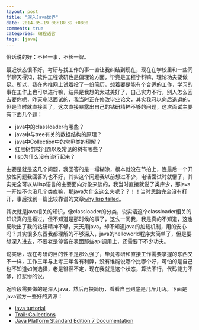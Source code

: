 ```yaml
---
layout: post
title: "深入Java世界"
date: 2014-05-19 08:18:39 +0800
comments: true
categories: 编程语言
tags: [java]
---
```


俗话说的好：不经一事，不长一智。
<!--more-->
最近状态很不好，考研与找工作的事一直让我纠结到现在，现在在学校里和一些同学聊天得知，软件工程读研也是偏理论方面，毕竟是工程学科嘛，理论功夫要做足。所以，我在内推网上试着投了一份简历，想着要是能有个合适的工作，学习的事在工作上也可以进行嘛，结果是我想的太过美好了，自己实力不行，别人怎么回去要你呢，昨天电话面试的，我当时正在修改毕业论文，其实我可以向后退退的，但是当时就直接面了，这次直接暴露出自己的钻研精神不够的问题，这次面试主要有下面几个题：

* java中的classloader有哪些？
* java中与tree有关的数据结构的原理？
* java中Collection中的常见类的理解？
* 红黑树剪枝问题以及常见的树有哪些？
* lisp为什么没有流行起来？

主要是就是这几个问题，我回答的是一塌糊涂，根本就没在节拍上，连最后一个开放性问题我回答的也不好，其实这个问题我以前想过不少，电话面试时就懵了，其实完全可以从lisp语言的主要面向对象来谈的，我当时直接就说了类库少，那java一开始不也没几个类库嘛，那java为什么这么火呢？？！！当时思路完全没有打开，事后找到一篇比较靠谱的文章[why lisp failed][1]。

其次就是java相关的知识，像classloader的分类，说实话这个classloader相关的知识真的是看过，但不知道是那时候的事了，这么一问我，我是真的不知道，这也反映出了我的钻研精神不够，天天用java，却不知道java的加载机制，用的安心吗？其实很多东西我都理解的不够深入，java的helloworld程序太简单了，但是要想深入进去，不要老是停留在表面那些api调用上，还需要下不少功夫。

说实话，现在考研的目的性不是那么强了，毕竟考研和直接工作需要掌握的东西又不一样，工作三年与上考三年各有利弊，没有谁能说哪个比哪个好，可怕的是自己也不知道如何选择，老是徘徊不定，现在我就是这个状态，算法不行，代码能力不够，好悲惨的说。

近阶段需要做的是深入java，然后再投简历，看看自己到底是几斤几两。下面是java官方一些好的资源：

- [java turtorial][2]
- [Trail: Collections][3]
- [Java Platform Standard Edition 7 Documentation][4]

[1]:http://locklessinc.com/articles/why_lisp_failed/
[2]:http://docs.oracle.com/javase/tutorial/
[3]:http://docs.oracle.com/javase/tutorial/collections/index.html
[4]:http://docs.oracle.com/javase/7/docs/index.html

